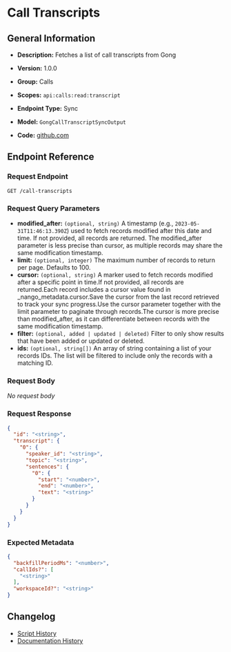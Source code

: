 <!-- BEGIN GENERATED CONTENT -->
# Call Transcripts

## General Information

- **Description:** Fetches a list of call transcripts from Gong

- **Version:** 1.0.0
- **Group:** Calls
- **Scopes:** `api:calls:read:transcript`
- **Endpoint Type:** Sync
- **Model:** `GongCallTranscriptSyncOutput`
- **Code:** [github.com](https://github.com/NangoHQ/integration-templates/tree/main/integrations/gong/syncs/call-transcripts.ts)


## Endpoint Reference

### Request Endpoint

`GET /call-transcripts`

### Request Query Parameters

- **modified_after:** `(optional, string)` A timestamp (e.g., `2023-05-31T11:46:13.390Z`) used to fetch records modified after this date and time. If not provided, all records are returned. The modified_after parameter is less precise than cursor, as multiple records may share the same modification timestamp.
- **limit:** `(optional, integer)` The maximum number of records to return per page. Defaults to 100.
- **cursor:** `(optional, string)` A marker used to fetch records modified after a specific point in time.If not provided, all records are returned.Each record includes a cursor value found in _nango_metadata.cursor.Save the cursor from the last record retrieved to track your sync progress.Use the cursor parameter together with the limit parameter to paginate through records.The cursor is more precise than modified_after, as it can differentiate between records with the same modification timestamp.
- **filter:** `(optional, added | updated | deleted)` Filter to only show results that have been added or updated or deleted.
- **ids:** `(optional, string[])` An array of string containing a list of your records IDs. The list will be filtered to include only the records with a matching ID.

### Request Body

_No request body_

### Request Response

```json
{
  "id": "<string>",
  "transcript": {
    "0": {
      "speaker_id": "<string>",
      "topic": "<string>",
      "sentences": {
        "0": {
          "start": "<number>",
          "end": "<number>",
          "text": "<string>"
        }
      }
    }
  }
}
```

### Expected Metadata

```json
{
  "backfillPeriodMs": "<number>",
  "callIds?": [
    "<string>"
  ],
  "workspaceId?": "<string>"
}
```

## Changelog

- [Script History](https://github.com/NangoHQ/integration-templates/commits/main/integrations/gong/syncs/call-transcripts.ts)
- [Documentation History](https://github.com/NangoHQ/integration-templates/commits/main/integrations/gong/syncs/call-transcripts.md)

<!-- END  GENERATED CONTENT -->

